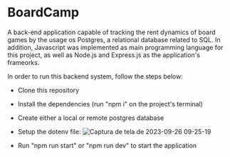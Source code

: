 # BoardCamp
A back-end application capable of tracking the rent dynamics of board games by the usage os Postgres, a relational database related to SQL. In addition, Javascript was implemented as main programming language for this project, as well as Node.js and Express.js as the application's frameorks.

In order to run this backend system, follow the steps below:

- Clone this repository
- Install the dependencies (run "npm i" on the project's terminal)
- Create either a local or remote postgres database
- Setup the dotenv file:
  ![Captura de tela de 2023-09-26 09-25-19](https://github.com/tiagoalexandrecs/BoardCamp/assets/122137155/8ef9c94a-42bc-476f-b421-dc49a89c397f)

- Run "npm run start" or "npm run dev" to start the application

  
